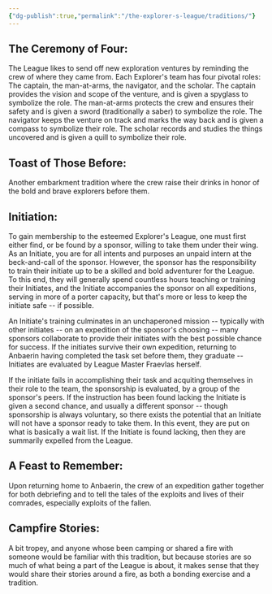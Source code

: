 ```yaml
---
{"dg-publish":true,"permalink":"/the-explorer-s-league/traditions/"}
---
```



## The Ceremony of Four:
The League likes to send off new exploration ventures by reminding the crew of where they came from. Each Explorer's team has four pivotal roles: The captain, the man-at-arms, the navigator, and the scholar. The captain provides the vision and scope of the venture, and is given a spyglass to symbolize the role. The man-at-arms protects the crew and ensures their safety and is given a sword (traditionally a saber) to symbolize the role. The navigator keeps the venture on track and marks the way back and is given a compass to symbolize their role. The scholar records and studies the things uncovered and is given a quill to symbolize their role.

## Toast of Those Before:
Another embarkment tradition where the crew raise their drinks in honor of the bold and brave explorers before them.

## Initiation:
To gain membership to the esteemed Explorer's League, one must first either find, or be found by a sponsor, willing to take them under their wing. As an Initiate, you are for all intents and purposes an unpaid intern at the beck-and-call of the sponsor. However, the sponsor has the responsibility to train their initiate up to be a skilled and bold adventurer for the League. To this end, they will generally spend countless hours teaching or training their Initiates, and the Initiate accompanies the sponsor on all expeditions, serving in more of a porter capacity, but that's more or less to keep the initiate safe -- if possible.

An Initiate's training culminates in an unchaperoned mission -- typically with other initiates -- on an expedition of the sponsor's choosing -- many sponsors collaborate to provide their initiates with the best possible chance for success. If the initiates survive their own expedition, returning to Anbaerin having completed the task set before them, they graduate -- Initiates are evaluated by League Master Fraevlas herself.

If the initiate fails in accomplishing their task and acquiting themselves in their role to the team, the sponsorship is evaluated, by a group of the sponsor's peers. If the instruction has been found lacking the Initiate is given a second chance, and usually a different sponsor -- though sponsorship is always voluntary, so there exists the potential that an Initiate will not have a sponsor ready to take them. In this event, they are put on what is basically a wait list. If the Initiate is found lacking, then they are summarily expelled from the League.

## A Feast to Remember:
Upon returning home to Anbaerin, the crew of an expedition gather together for both debriefing and to tell the tales of the exploits and lives of their comrades, especially exploits of the fallen.

## Campfire Stories:
A bit tropey, and anyone whose been camping or shared a fire with someone would be familiar with this tradition, but because stories are so much of what being a part of the League is about, it makes sense that they would share their stories around a fire, as both a bonding exercise and a tradition.